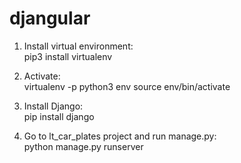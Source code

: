 # djangular

1. Install virtual environment:<br />
    pip3 install virtualenv

2. Activate:<br />
    virtualenv -p python3 env
    source env/bin/activate

3. Install Django:<br />
    pip install django

4. Go to lt_car_plates project and run manage.py:<br />
    python manage.py runserver
